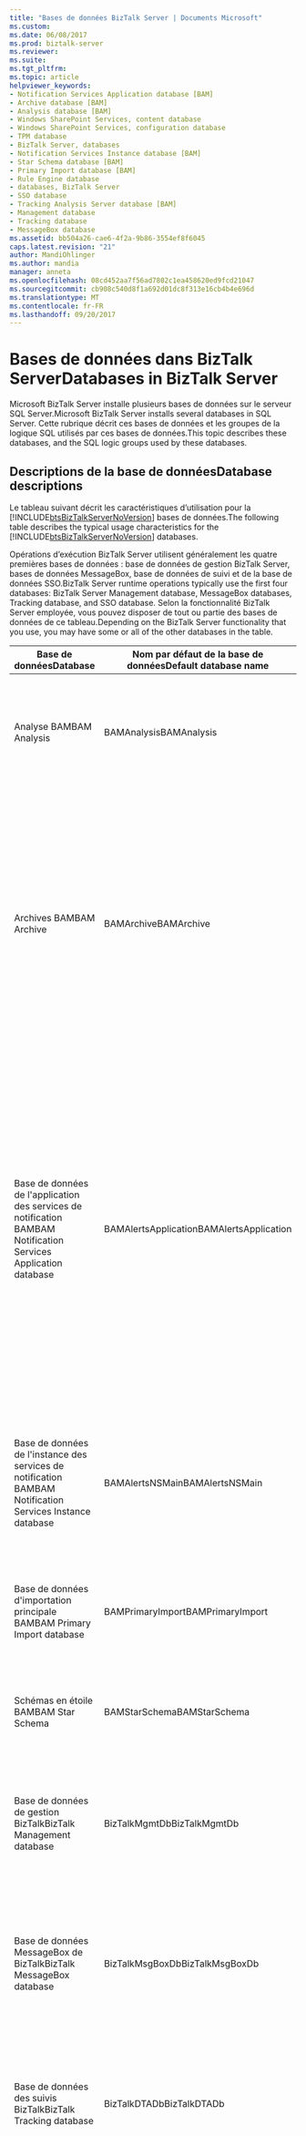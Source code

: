 ```yaml
---
title: "Bases de données BizTalk Server | Documents Microsoft"
ms.custom: 
ms.date: 06/08/2017
ms.prod: biztalk-server
ms.reviewer: 
ms.suite: 
ms.tgt_pltfrm: 
ms.topic: article
helpviewer_keywords:
- Notification Services Application database [BAM]
- Archive database [BAM]
- Analysis database [BAM]
- Windows SharePoint Services, content database
- Windows SharePoint Services, configuration database
- TPM database
- BizTalk Server, databases
- Notification Services Instance database [BAM]
- Star Schema database [BAM]
- Primary Import database [BAM]
- Rule Engine database
- databases, BizTalk Server
- SSO database
- Tracking Analysis Server database [BAM]
- Management database
- Tracking database
- MessageBox database
ms.assetid: bb504a26-cae6-4f2a-9b86-3554ef8f6045
caps.latest.revision: "21"
author: MandiOhlinger
ms.author: mandia
manager: anneta
ms.openlocfilehash: 08cd452aa7f56ad7802c1ea458620ed9fcd21047
ms.sourcegitcommit: cb908c540d8f1a692d01dc8f313e16cb4b4e696d
ms.translationtype: MT
ms.contentlocale: fr-FR
ms.lasthandoff: 09/20/2017
---
```

# <a name="databases-in-biztalk-server"></a><span data-ttu-id="1984b-102">Bases de données dans BizTalk Server</span><span class="sxs-lookup"><span data-stu-id="1984b-102">Databases in BizTalk Server</span></span>
<span data-ttu-id="1984b-103">Microsoft BizTalk Server installe plusieurs bases de données sur le serveur SQL Server.</span><span class="sxs-lookup"><span data-stu-id="1984b-103">Microsoft BizTalk Server installs several databases in SQL Server.</span></span> <span data-ttu-id="1984b-104">Cette rubrique décrit ces bases de données et les groupes de la logique SQL utilisés par ces bases de données.</span><span class="sxs-lookup"><span data-stu-id="1984b-104">This topic describes these databases, and the SQL logic groups used by these databases.</span></span>  

## <a name="database-descriptions"></a><span data-ttu-id="1984b-105">Descriptions de la base de données</span><span class="sxs-lookup"><span data-stu-id="1984b-105">Database descriptions</span></span>
<span data-ttu-id="1984b-106">Le tableau suivant décrit les caractéristiques d’utilisation pour la [!INCLUDE[btsBizTalkServerNoVersion](../includes/btsbiztalkservernoversion-md.md)] bases de données.</span><span class="sxs-lookup"><span data-stu-id="1984b-106">The following table describes the typical usage characteristics for the [!INCLUDE[btsBizTalkServerNoVersion](../includes/btsbiztalkservernoversion-md.md)] databases.</span></span>  
  
<span data-ttu-id="1984b-107">Opérations d’exécution BizTalk Server utilisent généralement les quatre premières bases de données : base de données de gestion BizTalk Server, bases de données MessageBox, base de données de suivi et de la base de données SSO.</span><span class="sxs-lookup"><span data-stu-id="1984b-107">BizTalk Server runtime operations typically use the first four databases: BizTalk Server Management database, MessageBox databases, Tracking database, and SSO database.</span></span> <span data-ttu-id="1984b-108">Selon la fonctionnalité BizTalk Server employée, vous pouvez disposer de tout ou partie des bases de données de ce tableau.</span><span class="sxs-lookup"><span data-stu-id="1984b-108">Depending on the BizTalk Server functionality that you use, you may have some or all of the other databases in the table.</span></span>  
  
|<span data-ttu-id="1984b-109">Base de données</span><span class="sxs-lookup"><span data-stu-id="1984b-109">Database</span></span>|<span data-ttu-id="1984b-110">Nom par défaut de la base de données</span><span class="sxs-lookup"><span data-stu-id="1984b-110">Default database name</span></span>|<span data-ttu-id="1984b-111"> Description</span><span class="sxs-lookup"><span data-stu-id="1984b-111">Description</span></span>|  
|--------------|---------------------------|-----------------|  
|<span data-ttu-id="1984b-112">Analyse BAM</span><span class="sxs-lookup"><span data-stu-id="1984b-112">BAM Analysis</span></span>|<span data-ttu-id="1984b-113">BAMAnalysis</span><span class="sxs-lookup"><span data-stu-id="1984b-113">BAMAnalysis</span></span>|<span data-ttu-id="1984b-114">Base de données contenant les cubes OLAP d'analyse BAM pour les analyses en ligne et hors ligne.</span><span class="sxs-lookup"><span data-stu-id="1984b-114">This database contains Business Activity Monitoring (BAM) OLAP cubes for both online and offline analysis.</span></span>|  
|<span data-ttu-id="1984b-115">Archives BAM</span><span class="sxs-lookup"><span data-stu-id="1984b-115">BAM Archive</span></span>|<span data-ttu-id="1984b-116">BAMArchive</span><span class="sxs-lookup"><span data-stu-id="1984b-116">BAMArchive</span></span>|<span data-ttu-id="1984b-117">Base de données dans laquelle sont archivées les anciennes données d'activité d'entreprise.</span><span class="sxs-lookup"><span data-stu-id="1984b-117">This database archives old business activity data.</span></span> <span data-ttu-id="1984b-118">Créez une base de données d'archives de l'analyse BAM pour réduire la quantité de données d'activité d'entreprise accumulées dans la base de données d'importation principale BAM.</span><span class="sxs-lookup"><span data-stu-id="1984b-118">Create a BAM Archive database to minimize the accumulation of business activity data in the BAM Primary Import database.</span></span>|  
|<span data-ttu-id="1984b-119">Base de données de l'application des services de notification BAM</span><span class="sxs-lookup"><span data-stu-id="1984b-119">BAM Notification Services Application database</span></span>|<span data-ttu-id="1984b-120">BAMAlertsApplication</span><span class="sxs-lookup"><span data-stu-id="1984b-120">BAMAlertsApplication</span></span>|<span data-ttu-id="1984b-121">Cette base de données contient des informations d'alerte relatives aux notifications BAM.</span><span class="sxs-lookup"><span data-stu-id="1984b-121">This database contains alert information for BAM notifications.</span></span> <span data-ttu-id="1984b-122">Par exemple, lorsque vous créez une alerte à partir du portail BAM, des entrées spécifiant les conditions et les événements auxquels l'alerte se rapporte ainsi que des éléments de données relatifs à l'alerte sont insérés dans la base de données.</span><span class="sxs-lookup"><span data-stu-id="1984b-122">For example, when you create an alert using the BAM portal, entries are inserted in the database specifying the conditions and events to which the alert pertains, as well as other supporting data items for the alert.</span></span>|  
|<span data-ttu-id="1984b-123">Base de données de l'instance des services de notification BAM</span><span class="sxs-lookup"><span data-stu-id="1984b-123">BAM Notification Services Instance database</span></span>|<span data-ttu-id="1984b-124">BAMAlertsNSMain</span><span class="sxs-lookup"><span data-stu-id="1984b-124">BAMAlertsNSMain</span></span>|<span data-ttu-id="1984b-125">Cette base de données des informations d'instance précisant la manière dont les services de notification se connectent au système contrôlé par l'analyse BAM.</span><span class="sxs-lookup"><span data-stu-id="1984b-125">This database contains instance information specifying how the notification services connect to the system that BAM is monitoring.</span></span>|  
|<span data-ttu-id="1984b-126">Base de données d'importation principale BAM</span><span class="sxs-lookup"><span data-stu-id="1984b-126">BAM Primary Import database</span></span>|<span data-ttu-id="1984b-127">BAMPrimaryImport</span><span class="sxs-lookup"><span data-stu-id="1984b-127">BAMPrimaryImport</span></span>|<span data-ttu-id="1984b-128">C'est dans cette base de données que l'analyse BAM collecte les des données de suivi brutes.</span><span class="sxs-lookup"><span data-stu-id="1984b-128">This is the database where BAM collects raw tracking data.</span></span>|  
|<span data-ttu-id="1984b-129">Schémas en étoile BAM</span><span class="sxs-lookup"><span data-stu-id="1984b-129">BAM Star Schema</span></span>|<span data-ttu-id="1984b-130">BAMStarSchema</span><span class="sxs-lookup"><span data-stu-id="1984b-130">BAMStarSchema</span></span>|<span data-ttu-id="1984b-131">Cette base de données contient le tableau intermédiaire et les tables de mesures et de dimensions.</span><span class="sxs-lookup"><span data-stu-id="1984b-131">This database contains the staging table, and the measure and dimension tables.</span></span>|  
|<span data-ttu-id="1984b-132">Base de données de gestion BizTalk</span><span class="sxs-lookup"><span data-stu-id="1984b-132">BizTalk Management database</span></span>|<span data-ttu-id="1984b-133">BizTalkMgmtDb</span><span class="sxs-lookup"><span data-stu-id="1984b-133">BizTalkMgmtDb</span></span>|<span data-ttu-id="1984b-134">Cette base de données constitue la banque centrale de méta-informations de toutes les instances de BizTalk Server.</span><span class="sxs-lookup"><span data-stu-id="1984b-134">This database is the central meta-information store for all instances of BizTalk Server.</span></span>|  
|<span data-ttu-id="1984b-135">Base de données MessageBox de BizTalk</span><span class="sxs-lookup"><span data-stu-id="1984b-135">BizTalk MessageBox database</span></span>|<span data-ttu-id="1984b-136">BizTalkMsgBoxDb</span><span class="sxs-lookup"><span data-stu-id="1984b-136">BizTalkMsgBoxDb</span></span>|<span data-ttu-id="1984b-137">Cette base de données est utilisée par le moteur de BizTalk Server pour le routage, la mise en file d'attente, la gestion des instances et de nombreuses autres tâches.</span><span class="sxs-lookup"><span data-stu-id="1984b-137">This database is used by the BizTalk Server engine for routing, queuing, instance management, and a variety of other tasks.</span></span>|  
|<span data-ttu-id="1984b-138">Base de données des suivis BizTalk</span><span class="sxs-lookup"><span data-stu-id="1984b-138">BizTalk Tracking database</span></span>|<span data-ttu-id="1984b-139">BizTalkDTADb</span><span class="sxs-lookup"><span data-stu-id="1984b-139">BizTalkDTADb</span></span>|<span data-ttu-id="1984b-140">Cette base de données stocke les données d'analyse du fonctionnement traitées par le moteur de suivis BizTalk Server.</span><span class="sxs-lookup"><span data-stu-id="1984b-140">This database stores health monitoring data tracked by the BizTalk Server tracking engine.</span></span>|  
|<span data-ttu-id="1984b-141">Base de données du moteur de règles</span><span class="sxs-lookup"><span data-stu-id="1984b-141">Rule Engine database</span></span>|<span data-ttu-id="1984b-142">BizTalkRuleEngineDb</span><span class="sxs-lookup"><span data-stu-id="1984b-142">BizTalkRuleEngineDb</span></span>|<span data-ttu-id="1984b-143">Cette base de données constitue un référentiel pour les éléments suivants :</span><span class="sxs-lookup"><span data-stu-id="1984b-143">This database is a repository for:</span></span><br /><br /> <span data-ttu-id="1984b-144">-Les stratégies, qui sont des ensembles de règles associées.</span><span class="sxs-lookup"><span data-stu-id="1984b-144">-   Policies, which are sets of related rules.</span></span><br /><span data-ttu-id="1984b-145">-Les vocabulaires, qui sont des collections de noms conviviaux spécifique à un domaine pour référencer des données dans les règles.</span><span class="sxs-lookup"><span data-stu-id="1984b-145">-   Vocabularies, which are collections of user-friendly, domain-specific names for data references in rules.</span></span>|  
|<span data-ttu-id="1984b-146">Base de données SSO</span><span class="sxs-lookup"><span data-stu-id="1984b-146">SSO database</span></span>|<span data-ttu-id="1984b-147">SSODB</span><span class="sxs-lookup"><span data-stu-id="1984b-147">SSODB</span></span>|<span data-ttu-id="1984b-148">Cette base de données d'authentification unique de l'entreprise stocke en toute sécurité les informations de configuration relatives aux emplacements de réception.</span><span class="sxs-lookup"><span data-stu-id="1984b-148">This Enterprise Single Sign-On database securely stores the configuration information for receive locations.</span></span>|  
|<span data-ttu-id="1984b-149">Base de données de configuration de Windows SharePoint Services</span><span class="sxs-lookup"><span data-stu-id="1984b-149">Windows SharePoint Services configuration database</span></span>|<span data-ttu-id="1984b-150">*Défini par l’utilisateur*</span><span class="sxs-lookup"><span data-stu-id="1984b-150">*User-defined*</span></span>|<span data-ttu-id="1984b-151">Cette base de données contient tous les paramètres généraux du serveur.</span><span class="sxs-lookup"><span data-stu-id="1984b-151">This database contains all of the global settings for the server.</span></span>|  
|<span data-ttu-id="1984b-152">Base de données de contenu Windows SharePoint Services</span><span class="sxs-lookup"><span data-stu-id="1984b-152">Windows SharePoint Services content database</span></span>|<span data-ttu-id="1984b-153">*Défini par l’utilisateur*</span><span class="sxs-lookup"><span data-stu-id="1984b-153">*User-defined*</span></span>|<span data-ttu-id="1984b-154">Cette base de données stocke tout le contenu du site, notamment les éléments de liste et les documents.</span><span class="sxs-lookup"><span data-stu-id="1984b-154">This database contains all of the site content, such as list items and documents.</span></span>|  

## <a name="database-login-accounts"></a><span data-ttu-id="1984b-155">Comptes de connexion de base de données</span><span class="sxs-lookup"><span data-stu-id="1984b-155">Database login accounts</span></span>

[!INCLUDE[btsBizTalkServerNoVersion](../includes/btsbiztalkservernoversion-md.md)]<span data-ttu-id="1984b-156">crée des groupes de connexion SQL et les mappe vers les rôles SQL Server et les rôles de base de données répertoriées dans le tableau suivant :</span><span class="sxs-lookup"><span data-stu-id="1984b-156"> creates SQL login groups, and maps them to the SQL Server roles and database roles listed in the following table:</span></span>  
  
|<span data-ttu-id="1984b-157">Grouper</span><span class="sxs-lookup"><span data-stu-id="1984b-157">Group</span></span>|<span data-ttu-id="1984b-158">Description</span><span class="sxs-lookup"><span data-stu-id="1984b-158">Description</span></span>|<span data-ttu-id="1984b-159">Rôles de serveur SQL Server ou rôles de base de données</span><span class="sxs-lookup"><span data-stu-id="1984b-159">SQL Server Roles or Database Roles</span></span>|  
|-----------|-----------------|----------------------------------------|  
|<span data-ttu-id="1984b-160">Utilisateurs d'applications BizTalk</span><span class="sxs-lookup"><span data-stu-id="1984b-160">BizTalk Application Users</span></span>|<span data-ttu-id="1984b-161">Inclut tous les comptes ayant accès aux hôtes BizTalk In-Process (processus hôte dans BizTalk Server, BTSNTSvc.exe).</span><span class="sxs-lookup"><span data-stu-id="1984b-161">Includes all accounts with access to In-Process BizTalk hosts (hosts processes in BizTalk Server, BTSNTSvc.exe).</span></span>  <span data-ttu-id="1984b-162">Utilisez un groupe d'hôtes BizTalk pour chaque hôte In-Process de votre environnement.</span><span class="sxs-lookup"><span data-stu-id="1984b-162">Use one BizTalk Host Group for each In-Process host in your environment.</span></span>|<span data-ttu-id="1984b-163">Rôle de base de données de serveur SQL Server BTS_HOST_USERS dans les bases de données suivantes :</span><span class="sxs-lookup"><span data-stu-id="1984b-163">BTS_HOST_USERS SQL Server Database Role in the following databases:</span></span><br /><br /> <span data-ttu-id="1984b-164">BizTalkMgmtDb</span><span class="sxs-lookup"><span data-stu-id="1984b-164">BizTalkMgmtDb</span></span><br /><br /> <span data-ttu-id="1984b-165">BizTalkMsgBoxDb</span><span class="sxs-lookup"><span data-stu-id="1984b-165">BizTalkMsgBoxDb</span></span><br /><br /> <span data-ttu-id="1984b-166">BizTalkRuleEngineDb</span><span class="sxs-lookup"><span data-stu-id="1984b-166">BizTalkRuleEngineDb</span></span><br /><br /> <span data-ttu-id="1984b-167">BizTalkDTADb</span><span class="sxs-lookup"><span data-stu-id="1984b-167">BizTalkDTADb</span></span><br /><br /> <span data-ttu-id="1984b-168">BAMPrimaryImport</span><span class="sxs-lookup"><span data-stu-id="1984b-168">BAMPrimaryImport</span></span><br /><br /> <span data-ttu-id="1984b-169">Rôle de base de données de serveur SQL Server BAM_EVENT_WRITER dans la base de données BAMPrimaryImport</span><span class="sxs-lookup"><span data-stu-id="1984b-169">BAM_EVENT_WRITER SQL Server Database Role in the BAMPrimaryImport</span></span>|  
|<span data-ttu-id="1984b-170">Utilisateurs d'hôtes BizTalk isolés</span><span class="sxs-lookup"><span data-stu-id="1984b-170">BizTalk Isolated Host Users</span></span>|<span data-ttu-id="1984b-171">Inclut tous les comptes ayant accès aux hôtes BizTalk isolés.</span><span class="sxs-lookup"><span data-stu-id="1984b-171">Includes all accounts with access to the Isolated BizTalk hosts.</span></span> <span data-ttu-id="1984b-172">Utilisez un groupe d'hôtes BizTalk isolés unique pour chaque hôte isolé de votre environnement.</span><span class="sxs-lookup"><span data-stu-id="1984b-172">Use one BizTalk Isolated Host Group for each Isolated Host in your environment.</span></span>|<span data-ttu-id="1984b-173">Rôle de base de données de serveur SQL Server BTS_HOST_USERS dans les bases de données suivantes :</span><span class="sxs-lookup"><span data-stu-id="1984b-173">BTS_HOST_USERS SQL Server Database Role in the following databases:</span></span><br /><br /> <span data-ttu-id="1984b-174">BizTalkMgmtDb</span><span class="sxs-lookup"><span data-stu-id="1984b-174">BizTalkMgmtDb</span></span><br /><br /> <span data-ttu-id="1984b-175">BizTalkMsgBoxDb</span><span class="sxs-lookup"><span data-stu-id="1984b-175">BizTalkMsgBoxDb</span></span><br /><br /> <span data-ttu-id="1984b-176">BizTalkRuleEngineDb</span><span class="sxs-lookup"><span data-stu-id="1984b-176">BizTalkRuleEngineDb</span></span><br /><br /> <span data-ttu-id="1984b-177">BizTalkDTADb</span><span class="sxs-lookup"><span data-stu-id="1984b-177">BizTalkDTADb</span></span><br /><br /> <span data-ttu-id="1984b-178">BAMPrimaryImport</span><span class="sxs-lookup"><span data-stu-id="1984b-178">BAMPrimaryImport</span></span>|  
|<span data-ttu-id="1984b-179">Administrateurs BizTalk Server</span><span class="sxs-lookup"><span data-stu-id="1984b-179">BizTalk Server Administrators</span></span>|<span data-ttu-id="1984b-180">Inclut tous les administrateurs BizTalk Server qui vont déployer des solutions, gérer des applications et résoudre les problèmes liés au traitement des messages.</span><span class="sxs-lookup"><span data-stu-id="1984b-180">Includes all BizTalk Server Administrators that will deploy solutions, manage applications and resolve message processing issues.</span></span>|<span data-ttu-id="1984b-181">Rôle de base de données de serveur SQL Server BTS_ADMIN_USERS dans les bases de données suivantes :</span><span class="sxs-lookup"><span data-stu-id="1984b-181">BTS_ADMIN_USERS SQL Server Database Role in the following databases:</span></span><br /><br /> <span data-ttu-id="1984b-182">BizTalkMgmtDb</span><span class="sxs-lookup"><span data-stu-id="1984b-182">BizTalkMgmtDb</span></span><br /><br /> <span data-ttu-id="1984b-183">BizTalkMsgBoxDb</span><span class="sxs-lookup"><span data-stu-id="1984b-183">BizTalkMsgBoxDb</span></span><br /><br /> <span data-ttu-id="1984b-184">BizTalkRuleEngineDb</span><span class="sxs-lookup"><span data-stu-id="1984b-184">BizTalkRuleEngineDb</span></span><br /><br /> <span data-ttu-id="1984b-185">BizTalkDTADb</span><span class="sxs-lookup"><span data-stu-id="1984b-185">BizTalkDTADb</span></span><br /><br /> <span data-ttu-id="1984b-186">BAMPrimaryImport</span><span class="sxs-lookup"><span data-stu-id="1984b-186">BAMPrimaryImport</span></span><br /><br /> <span data-ttu-id="1984b-187">Rôle de base de données de serveur SQL Server db_owner pour les bases de données suivantes :</span><span class="sxs-lookup"><span data-stu-id="1984b-187">db_owner SQL Server Database Role for the following databases:</span></span><br /><br /> <span data-ttu-id="1984b-188">BAMStarSchema</span><span class="sxs-lookup"><span data-stu-id="1984b-188">BAMStarSchema</span></span><br /><br /> <span data-ttu-id="1984b-189">BAMPrimaryImport</span><span class="sxs-lookup"><span data-stu-id="1984b-189">BAMPrimaryImport</span></span><br /><br /> <span data-ttu-id="1984b-190">BAMArchive</span><span class="sxs-lookup"><span data-stu-id="1984b-190">BAMArchive</span></span><br /><br /> <span data-ttu-id="1984b-191">BAMAlertsApplication</span><span class="sxs-lookup"><span data-stu-id="1984b-191">BAMAlertsApplication</span></span><br /><br /> <span data-ttu-id="1984b-192">BAMAlertsNSMain</span><span class="sxs-lookup"><span data-stu-id="1984b-192">BAMAlertsNSMain</span></span><br /><br /> <span data-ttu-id="1984b-193">Rôle de base de données de serveur SQL Server NSAdmin dans les bases de données suivantes :</span><span class="sxs-lookup"><span data-stu-id="1984b-193">NSAdmin SQL Server Database Role in the following databases:</span></span><br /><br /> <span data-ttu-id="1984b-194">BAMAlertsApplication</span><span class="sxs-lookup"><span data-stu-id="1984b-194">BAMAlertsApplication</span></span><br /><br /> <span data-ttu-id="1984b-195">BAMAlertsNSMain</span><span class="sxs-lookup"><span data-stu-id="1984b-195">BAMAlertsNSMain</span></span><br /><br /> <span data-ttu-id="1984b-196">BizTalkDTADb</span><span class="sxs-lookup"><span data-stu-id="1984b-196">BizTalkDTADb</span></span><br /><br /> <span data-ttu-id="1984b-197">BizTalkMgmtDb</span><span class="sxs-lookup"><span data-stu-id="1984b-197">BizTalkMgmtDb</span></span><br /><br /> <span data-ttu-id="1984b-198">Administrateurs OLAP sur l'ordinateur hébergeant la base de données OLAP BAMAnalysis.</span><span class="sxs-lookup"><span data-stu-id="1984b-198">OLAP Administrators on the computer hosting the BAMAnalysis OLAP database.</span></span>|  
|<span data-ttu-id="1984b-199">Opérateurs BizTalk Server</span><span class="sxs-lookup"><span data-stu-id="1984b-199">BizTalk Server Operators</span></span>|<span data-ttu-id="1984b-200">Possède un rôle affecté de privilèges restreints lui donnant uniquement accès aux opérations de surveillance et de dépannage.</span><span class="sxs-lookup"><span data-stu-id="1984b-200">Has a low privilege role with access only to monitoring and troubleshooting actions</span></span><br /><br /> <span data-ttu-id="1984b-201">Ne contient aucun compte de service.</span><span class="sxs-lookup"><span data-stu-id="1984b-201">Contains no service accounts</span></span>|<span data-ttu-id="1984b-202">Rôle de base de données de serveur SQL Server BTS_OPERATORS dans les bases de données suivantes :</span><span class="sxs-lookup"><span data-stu-id="1984b-202">BTS_OPERATORS SQL Server Database Role in the following databases:</span></span><br /><br /> <span data-ttu-id="1984b-203">BizTalkDTADb</span><span class="sxs-lookup"><span data-stu-id="1984b-203">BizTalkDTADb</span></span><br /><br /> <span data-ttu-id="1984b-204">BizTalkMgmtDb</span><span class="sxs-lookup"><span data-stu-id="1984b-204">BizTalkMgmtDb</span></span><br /><br /> <span data-ttu-id="1984b-205">BizTalkMsgBoxDb</span><span class="sxs-lookup"><span data-stu-id="1984b-205">BizTalkMsgBoxDb</span></span><br /><br /> <span data-ttu-id="1984b-206">BizTalkRuleEngineDb</span><span class="sxs-lookup"><span data-stu-id="1984b-206">BizTalkRuleEngineDb</span></span>|  
|<span data-ttu-id="1984b-207">Administrateurs SSO</span><span class="sxs-lookup"><span data-stu-id="1984b-207">SSO Administrators</span></span>|<span data-ttu-id="1984b-208">Administrateurs de niveau supérieur du service d'authentification unique de l'entreprise.</span><span class="sxs-lookup"><span data-stu-id="1984b-208">Top-level administrators of the Enterprise Single Sign-On (SSO) service.</span></span><br /><br /> <span data-ttu-id="1984b-209">Contient le compte d'utilisateur utilisé pour exécuter la configuration de BizTalk.</span><span class="sxs-lookup"><span data-stu-id="1984b-209">Contains user account used to run BizTalk Configuration must be in this group.</span></span><br /><br /> <span data-ttu-id="1984b-210">Contient le compte de service de l'authentification unique de l'entreprise et tout utilisateur/groupe devant être habilité à configurer et à administrer BizTalk Server et l'authentification unique.</span><span class="sxs-lookup"><span data-stu-id="1984b-210">Contains Enterprise Single Sign-On Service account and any users/groups that need to be able to configure and administer BizTalk Server and SSO.</span></span>|<span data-ttu-id="1984b-211">Rôle de la base de données de serveur SQL Server db_owner pour l'authentification unique</span><span class="sxs-lookup"><span data-stu-id="1984b-211">db_owner SQL Server Database Role for the SSO</span></span><br /><br /> <span data-ttu-id="1984b-212">Rôle de serveur SQL Server securityadmin pour le serveur SQL Server sur lequel est située l'authentification unique</span><span class="sxs-lookup"><span data-stu-id="1984b-212">securityadmin SQL Server Role for the SQL Server where SSO is located</span></span>|  

[!INCLUDE[btsBizTalkServerNoVersion](../includes/btsbiztalkservernoversion-md.md)]<span data-ttu-id="1984b-213">crée des comptes de connexion SQL et les mappe aux rôles de base de données SQL Server répertoriées dans le tableau suivant :</span><span class="sxs-lookup"><span data-stu-id="1984b-213"> creates SQL login accounts, and maps them to the SQL Server database roles listed in the following table:</span></span>  
  
|<span data-ttu-id="1984b-214">Compte d'utilisateur</span><span class="sxs-lookup"><span data-stu-id="1984b-214">User Account</span></span>|<span data-ttu-id="1984b-215">Description</span><span class="sxs-lookup"><span data-stu-id="1984b-215">Description</span></span>|<span data-ttu-id="1984b-216">Rôles SQL de base de données</span><span class="sxs-lookup"><span data-stu-id="1984b-216">SQL Database Roles</span></span>|  
|------------------|-----------------|------------------------|  
|<span data-ttu-id="1984b-217">Service de mise à jour du moteur des règles</span><span class="sxs-lookup"><span data-stu-id="1984b-217">Rule Engine Update Service</span></span>|<span data-ttu-id="1984b-218">Compte d'utilisateur utilisé pour le service de mise à jour du moteur des règles.</span><span class="sxs-lookup"><span data-stu-id="1984b-218">User account used to the Rule Engine Update Service.</span></span>|<span data-ttu-id="1984b-219">Rôle de base de données de serveur SQL Server RE_HOST_USERS dans la base de données BizTalkRuleEngineDb</span><span class="sxs-lookup"><span data-stu-id="1984b-219">RE_HOST_USERS SQL Server Database Role in the BizTalkRuleEngineDb</span></span>|  
|<span data-ttu-id="1984b-220">Utilisateur des services de notification BAM</span><span class="sxs-lookup"><span data-stu-id="1984b-220">BAM Notification Services User</span></span>|<span data-ttu-id="1984b-221">Compte d'utilisateur utilisé pour les services de notification de l'analyse BAM.</span><span class="sxs-lookup"><span data-stu-id="1984b-221">User account used to the BAM Notification Services.</span></span>|<span data-ttu-id="1984b-222">Rôle de base de données du serveur SQL Server NSRunService dans les bases de données suivantes :</span><span class="sxs-lookup"><span data-stu-id="1984b-222">NSRunService SQL Server Database Role in the following databases:</span></span><br /><br /> <span data-ttu-id="1984b-223">BAMAlertsApplication</span><span class="sxs-lookup"><span data-stu-id="1984b-223">BAMAlertsApplication</span></span><br /><br /> <span data-ttu-id="1984b-224">BAMAlertsNSMain</span><span class="sxs-lookup"><span data-stu-id="1984b-224">BAMAlertsNSMain</span></span><br /><br /> <span data-ttu-id="1984b-225">Rôle de base de données SQL Server BAM_ManagementNSReader pour la base de données BAMPrimaryImport</span><span class="sxs-lookup"><span data-stu-id="1984b-225">BAM_ManagementNSReader SQL Server Database role for the BAMPrimaryImport</span></span>|  
|<span data-ttu-id="1984b-226">Utilisateur de service Web de gestion BAM</span><span class="sxs-lookup"><span data-stu-id="1984b-226">BAM Management Web Service user</span></span>|<span data-ttu-id="1984b-227">Compte d'utilisateur utilisé pour le service Web de gestion BAM.</span><span class="sxs-lookup"><span data-stu-id="1984b-227">User account used to the BAM Management Web Service.</span></span>|<span data-ttu-id="1984b-228">Rôle de base de donnés du serveur SQL Server NSSubscriberAdmin dans les bases de données suivantes :</span><span class="sxs-lookup"><span data-stu-id="1984b-228">NSSubscriberAdmin SQL Server Database Role in the following databases:</span></span><br /><br /> <span data-ttu-id="1984b-229">BAMAlertsApplication</span><span class="sxs-lookup"><span data-stu-id="1984b-229">BAMAlertsApplication</span></span><br /><br /> <span data-ttu-id="1984b-230">BAMAlertsNSMain</span><span class="sxs-lookup"><span data-stu-id="1984b-230">BAMAlertsNSMain</span></span><br /><br /> <span data-ttu-id="1984b-231">Rôle de base de données SQL Server BAM_ManagementWS pour la base de données BAMPrimaryImport</span><span class="sxs-lookup"><span data-stu-id="1984b-231">BAM_ManagementWS SQL Server Database role for the BAMPrimaryImport</span></span>|  
  
  
## <a name="see-also"></a><span data-ttu-id="1984b-232">Voir aussi</span><span class="sxs-lookup"><span data-stu-id="1984b-232">See Also</span></span>  
 <span data-ttu-id="1984b-233">[Tâches et la Structure de base de données](../core/database-structure-and-jobs.md) </span><span class="sxs-lookup"><span data-stu-id="1984b-233">[Database Structure and Jobs](../core/database-structure-and-jobs.md) </span></span>  
 <span data-ttu-id="1984b-234">[La base de données MessageBox](../core/the-messagebox-database.md) </span><span class="sxs-lookup"><span data-stu-id="1984b-234">[The MessageBox Database](../core/the-messagebox-database.md) </span></span>  
 <span data-ttu-id="1984b-235">[Gestion de BizTalk Server](../technical-guides/maintaining-biztalk-server-databases.md) </span><span class="sxs-lookup"><span data-stu-id="1984b-235">[Maintaining BizTalk Server](../technical-guides/maintaining-biztalk-server-databases.md) </span></span>  
 <span data-ttu-id="1984b-236">[Mise à l’échelle de vos Solutions](../core/scaling-your-solutions.md) </span><span class="sxs-lookup"><span data-stu-id="1984b-236">[Scaling Your Solutions](../core/scaling-your-solutions.md) </span></span>  
 <span data-ttu-id="1984b-237">[Groupes Windows et les comptes d’utilisateur dans BizTalk Server](../core/windows-groups-and-user-accounts-in-biztalk-server.md) </span><span class="sxs-lookup"><span data-stu-id="1984b-237">[Windows Groups and User Accounts in BizTalk Server](../core/windows-groups-and-user-accounts-in-biztalk-server.md) </span></span>  
 [<span data-ttu-id="1984b-238">Comment modifier les comptes de Service et les mots de passe</span><span class="sxs-lookup"><span data-stu-id="1984b-238">How to Change Service Accounts and Passwords</span></span>](../core/how-to-change-service-accounts-and-passwords.md)